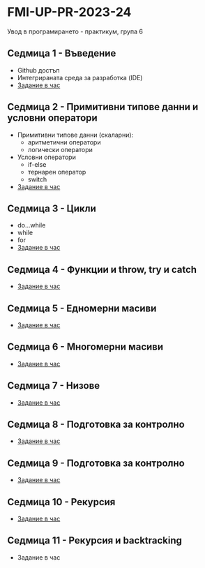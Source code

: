 # FMI-UP-PR-2023-24

Увод в програмирането - практикум, група 6

## Седмица 1 - Въведение
- Github достъп  
- Интегрираната среда за разработка (IDE)  
- [Задание в час](https://classroom.github.com/a/XfPZebXc)

## Седмица 2 - Примитивни типове данни и условни оператори
- Примитивни типове данни (скаларни):
  - аритметични оператори
  - логически оператори
- Условни оператори
  - if-else
  - тернарен оператор
  - switch
- [Задание в час](https://classroom.github.com/a/Tg9HtDSs)

## Седмица 3 - Цикли
- do...while
- while
- for
- [Задание в час](https://classroom.github.com/a/fOWWie1E)

## Седмица 4 - Функции и throw, try и catch
- [Задание в час](https://classroom.github.com/a/pgsO-a9y)

## Седмица 5 - Едномерни масиви
- [Задание в час](https://classroom.github.com/a/Od6KQW6C)

## Седмица 6 - Многомерни масиви
- [Задание в час](https://classroom.github.com/a/L0ps3D2a)

## Седмица 7 - Низове
- [Задание в час](https://classroom.github.com/a/EfU9TxQl)

## Седмица 8 - Подготовка за контролно
- [Задание в час](https://classroom.github.com/a/kduMUlMK)

## Седмица 9 - Подготовка за контролно
- [Задание в час](https://classroom.github.com/a/iRiPfd0f)

## Седмица 10 - Рекурсия
- [Задание в час](https://classroom.github.com/a/ZHAXQ9yQ)

## Седмица 11 - Рекурсия и backtracking
- Задание в час
